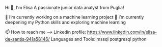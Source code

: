 Hi 👋, I'm Elisa
A passionate junior data analyst from Puglia!

🔭 I’m currently working on a machine learning project
🌱 I’m currently deepening my Python skills and exploring machine learning

📫 How to reach me --> Linkedin profile: https://www.linkedin.com/in/elisa-de-santis-941a58146/
Languages and Tools:
mssql
postgresql
python
